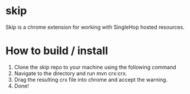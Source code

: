 skip
====

Skip is a chrome extension for working with SingleHop hosted resources. 


How to build / install
==
1. Clone the skip repo to your machine using the following command
2. Navigate to the directory and run mvn crx:crx. 
3. Drag the resulting crx file into chrome and accept the warning.
4. Done!
